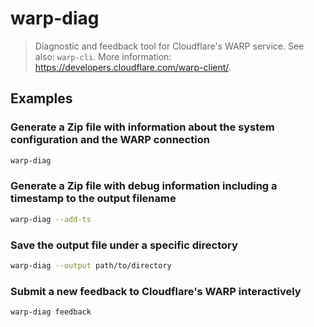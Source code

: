 # warp-diag

> Diagnostic and feedback tool for Cloudflare's WARP service. See also: `warp-cli`. More information: <https://developers.cloudflare.com/warp-client/>.

## Examples

### Generate a Zip file with information about the system configuration and the WARP connection

```bash
warp-diag
```

### Generate a Zip file with debug information including a timestamp to the output filename

```bash
warp-diag --add-ts
```

### Save the output file under a specific directory

```bash
warp-diag --output path/to/directory
```

### Submit a new feedback to Cloudflare's WARP interactively

```bash
warp-diag feedback
```
